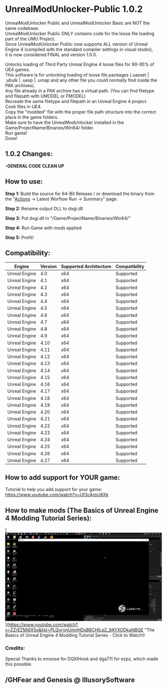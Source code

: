 # UnrealModUnlocker-Public 1.0.2

UnrealModUnlocker Public and UnrealModUnlocker Basic are NOT the same codebase.  
UnrealModUnlocker Public ONLY contains code for the loose file loading part of the UMU Project.  
Since UnrealModUnlocker Public now supports ALL version of Unreal Engine 4 (compiled with the standard compiler settings in visual studio),  
it is now considered FINAL and version 1.0.0.  

Unlocks loading of Third Party Unreal Engine 4 loose files for 90-95% of UE4 games.  
This software is for unlocking loading of loose file packages (.uasset | .ubulk | .uexp | .umap and any other file you could normally find inside the PAK archives).  
Any file already in a PAK archive has a virtual path. (You can find filetype and filepath with UMODEL or FMODEL)  
Recreate the same filetype and filepath in an Unreal Engine 4 project.  
Cook files in UE4.  
Copy the "modded" file with the proper file path structure into the correct place in the game folders.  
Make sure to have the UnrealModUnlocker installed in the Game/ProjectName/Binaries/Win64/ folder.  
Run game!  
Done!  

## 1.0.2 Changes:

**-GENERAL CODE CLEAN UP**



## How to use:
**Step 1:** Build the source for 64-Bit Release / or download the binary from the "[Actions](https://github.com/IllusorySoftware/UnrealModUnlocker-Public/actions) -> Latest Worflow Run -> Summary" page.

**Step 2:** Rename output DLL to dxgi.dll

**Step 3:** Put dxgi.dll in "/Game/ProjectName/Binaries/Win64/"

**Step 4:** Run Game with mods applied

**Step 5:** Profit!



## Compatibility:

Engine  | Version | Supported Architecture |  Compatibility
------------- | ------------- | ------------- | -------------
Unreal Engine | 4.0  | x64  | Supported
Unreal Engine | 4.1  | x64  | Supported
Unreal Engine | 4.2  | x64  | Supported
Unreal Engine | 4.3  | x64  | Supported
Unreal Engine | 4.4  | x64  | Supported
Unreal Engine | 4.5  | x64  | Supported
Unreal Engine | 4.6  | x64  | Supported
Unreal Engine | 4.7  | x64  | Supported
Unreal Engine | 4.8  | x64  | Supported
Unreal Engine | 4.9  | x64  | Supported
Unreal Engine | 4.10  | x64  | Supported
Unreal Engine | 4.11  | x64  | Supported
Unreal Engine | 4.12  | x64  | Supported
Unreal Engine | 4.13  | x64  | Supported
Unreal Engine | 4.14  | x64  | Supported
Unreal Engine | 4.15  | x64  | Supported
Unreal Engine | 4.16  | x64  | Supported
Unreal Engine | 4.17  | x64  | Supported
Unreal Engine | 4.18  | x64  | Supported
Unreal Engine | 4.19  | x64  | Supported
Unreal Engine | 4.20  | x64  | Supported
Unreal Engine | 4.21  | x64  | Supported
Unreal Engine | 4.22  | x64  | Supported
Unreal Engine | 4.23  | x64  | Supported
Unreal Engine | 4.24  | x64  | Supported
Unreal Engine | 4.25  | x64  | Supported
Unreal Engine | 4.26  | x64  | Supported
Unreal Engine | 4.27  | x64  | Supported

## How to add support for YOUR game:
Tutorial to help you add support for your game: https://www.youtube.com/watch?v=Uf3cArpU6Xk


## How to make mods (The Basics of Unreal Engine 4 Modding Tutorial Series):  
[![SC2 Video](YouTube.gif)](https://www.youtube.com/watch?v=ZZrEZMi6X5o&list=PLQyrynUmnHDsB8CHILpZ_9AYXODkaNBQE "The Basics of Unreal Engine 4 Modding Tutorial Series - Click to Watch!)


### Credits:
Special Thanks to emoose for DQXIHook and dga711 for ezpz, which made this possible.


## /GHFear and Genesis @ IllusorySoftware
